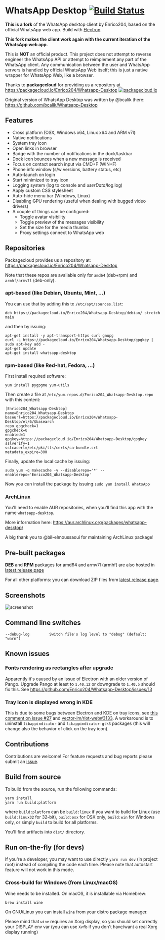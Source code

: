 # WhatsApp Desktop [![Build Status](https://travis-ci.org/Enrico204/Whatsapp-Desktop.svg?branch=master)](https://travis-ci.org/Enrico204/Whatsapp-Desktop)


**This is a fork** of the WhatsApp desktop client by Enrico204, based on the official WhatsApp web app. Build with [Electron](http://electron.atom.io/).  

**This fork makes the client work again with the current iteration of the WhatsApp web app.**

This is **NOT** an official product. This project does not attempt to reverse engineer the WhatsApp API or attempt to reimplement any part of the WhatsApp client. Any communication between the user and WhatsApp servers is handled by official WhatsApp Web itself; this is just a native wrapper for WhatsApp Web, like a browser.

Thanks to **packagecloud** for providing us a repository at https://packagecloud.io/Enrico204/Whatsapp-Desktop
[![packagecloud.io](https://packagecloud.io/images/packagecloud-badge.png "packagecloud.io")](https://packagecloud.io/)

Original version of WhatsApp Desktop was written by @bcalik there: https://github.com/bcalik/Whatsapp-Desktop

## Features

* Cross platform (OSX, Windows x64, Linux x64 and ARM v7l)
* Native notifications
* System tray icon
* Open links in browser
* Badge with the number of notifications in the dock/taskbar
* Dock icon bounces when a new message is received
* Focus on contact search input via CMD+F (WIN+F)
* Phone info window (s/w versions, battery status, etc)
* Auto-launch on login
* Start minimized to tray icon
* Logging system (log to console and *userData*/log.log)
* Apply custom CSS stylesheet
* Auto-hide menu bar (Windows, Linux)
* Disabling GPU rendering (useful when dealing with bugged video drivers)
* A couple of things can be configured:
  * Toggle avatar visibility
  * Toggle preview of the messages visibility
  * Set the size for the media thumbs
  * Proxy settings connect to WhatsApp web

## Repositories

Packagecloud provides us a repository at: https://packagecloud.io/Enrico204/Whatsapp-Desktop

Note that these repos are available only for `amd64` (deb+rpm) and `armhf/armv7l` (deb-only).

### apt-based (like Debian, Ubuntu, Mint, ...)

You can use that by adding this to `/etc/apt/sources.list`:

    deb https://packagecloud.io/Enrico204/Whatsapp-Desktop/debian/ stretch main

and then by issuing:

    apt-get install -y apt-transport-https curl gnupg
    curl -L https://packagecloud.io/Enrico204/Whatsapp-Desktop/gpgkey | sudo apt-key add -
    apt-get update
    apt-get install whatsapp-desktop

### rpm-based (like Red-hat, Fedora, ...)

First install required software:

    yum install pygpgme yum-utils

Then create a file at `/etc/yum.repos.d/Enrico204_Whatsapp-Desktop.repo` with this content:

    [Enrico204_Whatsapp-Desktop]
    name=Enrico204_Whatsapp-Desktop
    baseurl=https://packagecloud.io/Enrico204/Whatsapp-Desktop/el/6/$basearch
    repo_gpgcheck=1
    gpgcheck=0
    enabled=1
    gpgkey=https://packagecloud.io/Enrico204/Whatsapp-Desktop/gpgkey
    sslverify=1
    sslcacert=/etc/pki/tls/certs/ca-bundle.crt
    metadata_expire=300

Finally, update the local cache by issuing:

    sudo yum -q makecache -y --disablerepo='*' --enablerepo='Enrico204_Whatsapp-Desktop'

Now you can install the package by issuing `sudo yum install WhatsApp`

### ArchLinux

You'll need to enable AUR repositories, when you'll find this app with the name `whatsapp-desktop`.

More information here: https://aur.archlinux.org/packages/whatsapp-desktop/

A big thank you to @bil-elmoussaoui for maintaining ArchLinux package!

## Pre-built packages

**DEB** and **RPM** packages for amd64 and armv7l (armhf) are also hosted in [latest release page](https://github.com/Enrico204/Whatsapp-Desktop/releases)

For all other platforms: you can download ZIP files from [latest release page](https://github.com/Enrico204/Whatsapp-Desktop/releases).

## Screenshots

![screenshot](http://i1-win.softpedia-static.com/screenshots/WhatsApp-Desktop_1.png "Main Window")

## Command line switches

    --debug-log         Switch file's log level to "debug" (default: "warn")

## Known issues

### Fonts rendering as rectangles after upgrade

Apparently it's caused by an issue of Electron with an older version of Pango. Upgrade Pango at least to `1.40.12` or downgrade to `1.40.5` should fix this. See https://github.com/Enrico204/Whatsapp-Desktop/issues/13

### Tray Icon is displayed wrong in KDE

This is due to some bugs between Electron and KDE on tray icons, see [this comment on issue #27](https://github.com/Enrico204/Whatsapp-Desktop/issues/27#issuecomment-338410450) and [vector-im/riot-web#3133](https://github.com/vector-im/riot-web/issues/3133). A workaround is to uninstall `libappindicator` and `libappindicator-gtk3` packages (this will change also the behavior of click on the tray icon).

## Contributions

Contributions are welcome! For feature requests and bug reports please submit an [issue](https://github.com/Enrico204/Whatsapp-Desktop/issues).

## Build from source

To build from the source, run the following commands:

    yarn install
    yarn run build:platform

where `build:platform` can be `build:linux` if you want to build for Linux (use `build:linux32` for 32-bit), `build:osx` for OSX only, `build:win` for Windows only, or simply `build` to build for all platforms.

You'll find artifacts into `dist/` directory.

## Run on-the-fly (for devs)

If you're a developer, you may want to use directly `yarn run dev` (in project root) instead of compiling the code each time. Please note that autostart feature will not work in this mode.

### Cross-build for Windows (from Linux/macOS)

Wine needs to be installed. On macOS, it is installable via Homebrew:  

    brew install wine

On GNU/Linux you can install `wine` from your distro package manager.

Please mind that `wine` requires an Xorg display, so you should set correctly your DISPLAY env var (you can use `Xvfb` if you don't have/want a real Xorg display running)
